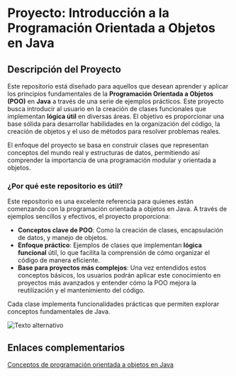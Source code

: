 
# Proyecto: **Introducción a la Programación Orientada a Objetos en Java**

## Descripción del Proyecto

Este repositorio está diseñado para aquellos que desean aprender y aplicar los principios fundamentales de la **Programación Orientada a Objetos (POO)** en **Java** a través de una serie de ejemplos prácticos. Este proyecto busca introducir al usuario en la creación de clases funcionales que implementan **lógica útil** en diversas áreas. El objetivo es proporcionar una base sólida para desarrollar habilidades en la organización del código, la creación de objetos y el uso de métodos para resolver problemas reales.

El enfoque del proyecto se basa en construir clases que representan conceptos del mundo real y estructuras de datos, permitiendo así comprender la importancia de una programación modular y orientada a objetos. 

### ¿Por qué este repositorio es útil?

Este repositorio es una excelente referencia para quienes están comenzando con la programación orientada a objetos en Java. A través de ejemplos sencillos y efectivos, el proyecto proporciona:
- **Conceptos clave de POO**: Como la creación de clases, encapsulación de datos, y manejo de objetos.
- **Enfoque práctico**: Ejemplos de clases que implementan **lógica funcional** útil, lo que facilita la comprensión de cómo organizar el código de manera eficiente.
- **Base para proyectos más complejos**: Una vez entendidos estos conceptos básicos, los usuarios podrán aplicar este conocimiento en proyectos más avanzados y entender cómo la POO mejora la reutilización y el mantenimiento del código.

Cada clase implementa funcionalidades prácticas que permiten explorar conceptos fundamentales de Java.

![Texto alternativo](https://www.manualweb.net/img/logos/java.png)

## Enlaces complementarios
[Conceptos de programación orientada a objetos en Java](https://codegym.cc/es/groups/posts/es.76.conceptos-de-programacion-orientada-a-objetos-en-java)



